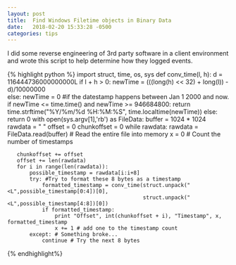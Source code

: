 ```yaml
---
layout: post
title:  Find Windows Filetime objects in Binary Data
date:   2018-02-20 15:33:28 -0500
categories: tips
---
```


I did some reverse engineering of 3rd party software in a client environment and wrote this script to help  determine how they logged events.


{% highlight python %}
import struct, time, os, sys
def conv_time(l, h):
   d = 116444736000000000L 
   if l + h > 0:
       newTime = (((long(h) << 32) + long(l)) - d)/10000000  
   else:
       newTime = 0
   #if the datestamp happens between Jan 1 2000 and now.
   if newTime <= time.time() and newTime >= 946684800:
       return time.strftime("%Y/%m/%d %H:%M:%S", time.localtime(newTime))
   else:
       return 0
with open(sys.argv[1],'rb') as FileData:
   buffer = 1024 * 1024
   rawdata = " "
   offset = 0
   chunkoffset = 0
   while rawdata:
       rawdata = FileData.read(buffer) # Read the entire file into memory
       x = 0  # Count the number of timestamps
       
       chunkoffset += offset
       offset += len(rawdata)
       for i in range(len(rawdata)):
           possible_timestamp = rawdata[i:i+8]
           try: #Try to format these 8 bytes as a timestamp
               formatted_timestamp = conv_time(struct.unpack("<L",possible_timestamp[0:4])[0],
                                               struct.unpack("<L",possible_timestamp[4:8])[0])
               if formatted_timestamp:
                   print "Offset", int(chunkoffset + i), "Timestamp", x, formatted_timestamp
                   x += 1 # add one to the timestamp count
           except: # Something broke...
               continue # Try the next 8 bytes


{% endhighlight%}